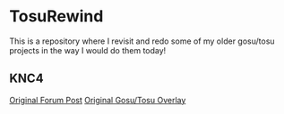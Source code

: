 # TosuRewind
 This is a repository where I revisit and redo some of my older gosu/tosu projects in the way I would do them today!

## KNC4
[Original Forum Post](https://osu.ppy.sh/community/forums/topics/1778645?n=1)
[Original Gosu/Tosu Overlay](https://github.com/illonion/KNC4Gosumemory)